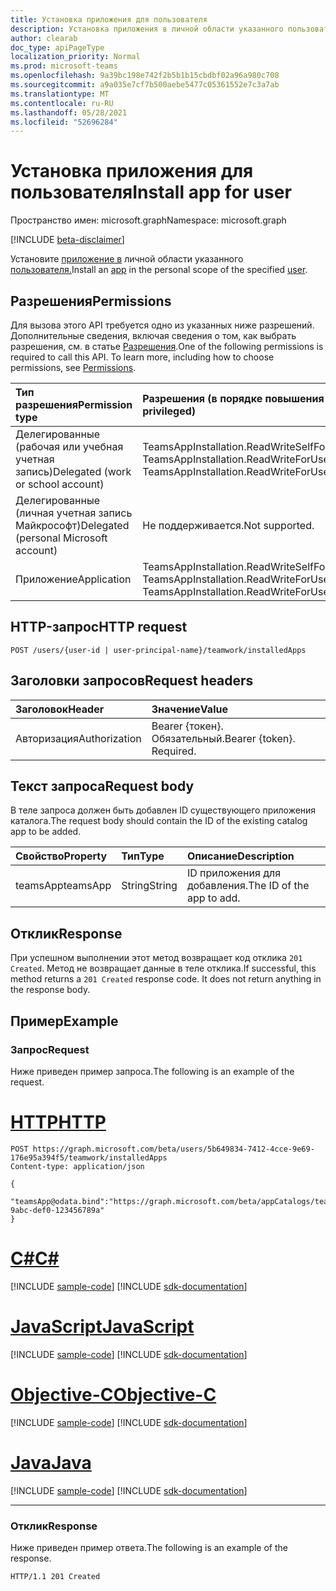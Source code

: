 ```yaml
---
title: Установка приложения для пользователя
description: Установка приложения в личной области указанного пользователя.
author: clearab
doc_type: apiPageType
localization_priority: Normal
ms.prod: microsoft-teams
ms.openlocfilehash: 9a39bc198e742f2b5b1b15cbdbf02a96a980c708
ms.sourcegitcommit: a9a035e7cf7b500aebe5477c05361552e7c3a7ab
ms.translationtype: MT
ms.contentlocale: ru-RU
ms.lasthandoff: 05/28/2021
ms.locfileid: "52696284"
---
```

# <a name="install-app-for-user"></a><span data-ttu-id="00432-103">Установка приложения для пользователя</span><span class="sxs-lookup"><span data-stu-id="00432-103">Install app for user</span></span>

<span data-ttu-id="00432-104">Пространство имен: microsoft.graph</span><span class="sxs-lookup"><span data-stu-id="00432-104">Namespace: microsoft.graph</span></span>

[!INCLUDE [beta-disclaimer](../../includes/beta-disclaimer.md)]

<span data-ttu-id="00432-105">Установите [приложение в](../resources/teamsapp.md) личной области указанного [пользователя.](../resources/user.md)</span><span class="sxs-lookup"><span data-stu-id="00432-105">Install an [app](../resources/teamsapp.md) in the personal scope of the specified [user](../resources/user.md).</span></span>

## <a name="permissions"></a><span data-ttu-id="00432-106">Разрешения</span><span class="sxs-lookup"><span data-stu-id="00432-106">Permissions</span></span>

<span data-ttu-id="00432-p101">Для вызова этого API требуется одно из указанных ниже разрешений. Дополнительные сведения, включая сведения о том, как выбрать разрешения, см. в статье [Разрешения](/graph/permissions-reference).</span><span class="sxs-lookup"><span data-stu-id="00432-p101">One of the following permissions is required to call this API. To learn more, including how to choose permissions, see [Permissions](/graph/permissions-reference).</span></span>

|<span data-ttu-id="00432-109">Тип разрешения</span><span class="sxs-lookup"><span data-stu-id="00432-109">Permission type</span></span>      | <span data-ttu-id="00432-110">Разрешения (в порядке повышения привилегий)</span><span class="sxs-lookup"><span data-stu-id="00432-110">Permissions (from least to most privileged)</span></span>              |
|:--------------------|:---------------------------------------------------------|
|<span data-ttu-id="00432-111">Делегированные (рабочая или учебная учетная запись)</span><span class="sxs-lookup"><span data-stu-id="00432-111">Delegated (work or school account)</span></span> | <span data-ttu-id="00432-112">TeamsAppInstallation.ReadWriteSelfForUser, TeamsAppInstallation.ReadWriteForUser</span><span class="sxs-lookup"><span data-stu-id="00432-112">TeamsAppInstallation.ReadWriteSelfForUser, TeamsAppInstallation.ReadWriteForUser</span></span> |
|<span data-ttu-id="00432-113">Делегированные (личная учетная запись Майкрософт)</span><span class="sxs-lookup"><span data-stu-id="00432-113">Delegated (personal Microsoft account)</span></span> | <span data-ttu-id="00432-114">Не поддерживается.</span><span class="sxs-lookup"><span data-stu-id="00432-114">Not supported.</span></span>    |
|<span data-ttu-id="00432-115">Приложение</span><span class="sxs-lookup"><span data-stu-id="00432-115">Application</span></span> | <span data-ttu-id="00432-116">TeamsAppInstallation.ReadWriteSelfForUser.All, TeamsAppInstallation.ReadWriteForUser.All</span><span class="sxs-lookup"><span data-stu-id="00432-116">TeamsAppInstallation.ReadWriteSelfForUser.All, TeamsAppInstallation.ReadWriteForUser.All</span></span> |

## <a name="http-request"></a><span data-ttu-id="00432-117">HTTP-запрос</span><span class="sxs-lookup"><span data-stu-id="00432-117">HTTP request</span></span>
<!-- { "blockType": "ignored" } -->
```http
POST /users/{user-id | user-principal-name}/teamwork/installedApps
```

## <a name="request-headers"></a><span data-ttu-id="00432-118">Заголовки запросов</span><span class="sxs-lookup"><span data-stu-id="00432-118">Request headers</span></span>

| <span data-ttu-id="00432-119">Заголовок</span><span class="sxs-lookup"><span data-stu-id="00432-119">Header</span></span>       | <span data-ttu-id="00432-120">Значение</span><span class="sxs-lookup"><span data-stu-id="00432-120">Value</span></span> |
|:---------------|:--------|
| <span data-ttu-id="00432-121">Авторизация</span><span class="sxs-lookup"><span data-stu-id="00432-121">Authorization</span></span>  | <span data-ttu-id="00432-p102">Bearer {токен}. Обязательный.</span><span class="sxs-lookup"><span data-stu-id="00432-p102">Bearer {token}. Required.</span></span>  |

## <a name="request-body"></a><span data-ttu-id="00432-124">Текст запроса</span><span class="sxs-lookup"><span data-stu-id="00432-124">Request body</span></span>

<span data-ttu-id="00432-125">В теле запроса должен быть добавлен ID существующего приложения каталога.</span><span class="sxs-lookup"><span data-stu-id="00432-125">The request body should contain the ID of the existing catalog app to be added.</span></span>

| <span data-ttu-id="00432-126">Свойство</span><span class="sxs-lookup"><span data-stu-id="00432-126">Property</span></span>   | <span data-ttu-id="00432-127">Тип</span><span class="sxs-lookup"><span data-stu-id="00432-127">Type</span></span> |<span data-ttu-id="00432-128">Описание</span><span class="sxs-lookup"><span data-stu-id="00432-128">Description</span></span>|
|:---------------|:--------|:----------|
|<span data-ttu-id="00432-129">teamsApp</span><span class="sxs-lookup"><span data-stu-id="00432-129">teamsApp</span></span>|<span data-ttu-id="00432-130">String</span><span class="sxs-lookup"><span data-stu-id="00432-130">String</span></span>|<span data-ttu-id="00432-131">ID приложения для добавления.</span><span class="sxs-lookup"><span data-stu-id="00432-131">The ID of the app to add.</span></span>|

## <a name="response"></a><span data-ttu-id="00432-132">Отклик</span><span class="sxs-lookup"><span data-stu-id="00432-132">Response</span></span>

<span data-ttu-id="00432-p103">При успешном выполнении этот метод возвращает код отклика `201 Created`. Метод не возвращает данные в теле отклика.</span><span class="sxs-lookup"><span data-stu-id="00432-p103">If successful, this method returns a `201 Created` response code. It does not return anything in the response body.</span></span>

## <a name="example"></a><span data-ttu-id="00432-135">Пример</span><span class="sxs-lookup"><span data-stu-id="00432-135">Example</span></span>

### <a name="request"></a><span data-ttu-id="00432-136">Запрос</span><span class="sxs-lookup"><span data-stu-id="00432-136">Request</span></span>

<span data-ttu-id="00432-137">Ниже приведен пример запроса.</span><span class="sxs-lookup"><span data-stu-id="00432-137">The following is an example of the request.</span></span>

# <a name="http"></a>[<span data-ttu-id="00432-138">HTTP</span><span class="sxs-lookup"><span data-stu-id="00432-138">HTTP</span></span>](#tab/http)
<!-- {
  "blockType": "request",
  "name": "user_add_teamsApp"
}-->
```http
POST https://graph.microsoft.com/beta/users/5b649834-7412-4cce-9e69-176e95a394f5/teamwork/installedApps
Content-type: application/json

{
   "teamsApp@odata.bind":"https://graph.microsoft.com/beta/appCatalogs/teamsApps/12345678-9abc-def0-123456789a"
}
```
# <a name="c"></a>[<span data-ttu-id="00432-139">C#</span><span class="sxs-lookup"><span data-stu-id="00432-139">C#</span></span>](#tab/csharp)
[!INCLUDE [sample-code](../includes/snippets/csharp/user-add-teamsapp-csharp-snippets.md)]
[!INCLUDE [sdk-documentation](../includes/snippets/snippets-sdk-documentation-link.md)]

# <a name="javascript"></a>[<span data-ttu-id="00432-140">JavaScript</span><span class="sxs-lookup"><span data-stu-id="00432-140">JavaScript</span></span>](#tab/javascript)
[!INCLUDE [sample-code](../includes/snippets/javascript/user-add-teamsapp-javascript-snippets.md)]
[!INCLUDE [sdk-documentation](../includes/snippets/snippets-sdk-documentation-link.md)]

# <a name="objective-c"></a>[<span data-ttu-id="00432-141">Objective-C</span><span class="sxs-lookup"><span data-stu-id="00432-141">Objective-C</span></span>](#tab/objc)
[!INCLUDE [sample-code](../includes/snippets/objc/user-add-teamsapp-objc-snippets.md)]
[!INCLUDE [sdk-documentation](../includes/snippets/snippets-sdk-documentation-link.md)]

# <a name="java"></a>[<span data-ttu-id="00432-142">Java</span><span class="sxs-lookup"><span data-stu-id="00432-142">Java</span></span>](#tab/java)
[!INCLUDE [sample-code](../includes/snippets/java/user-add-teamsapp-java-snippets.md)]
[!INCLUDE [sdk-documentation](../includes/snippets/snippets-sdk-documentation-link.md)]

---


### <a name="response"></a><span data-ttu-id="00432-143">Отклик</span><span class="sxs-lookup"><span data-stu-id="00432-143">Response</span></span>

<span data-ttu-id="00432-144">Ниже приведен пример ответа.</span><span class="sxs-lookup"><span data-stu-id="00432-144">The following is an example of the response.</span></span>

<!-- {
  "blockType": "response",
  "truncated": true
} -->

```http
HTTP/1.1 201 Created
```

<!-- uuid: 8fcb5dbc-d5aa-4681-8e31-b001d5168d79
2015-10-25 14:57:30 UTC -->
<!-- {
  "type": "#page.annotation",
  "description": "User add teamsAppInstallations",
  "keywords": "",
  "section": "documentation",
  "tocPath": ""
}-->



